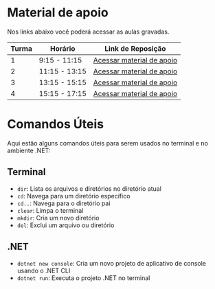 # Material de apoio

Nos links abaixo você poderá acessar as aulas gravadas.

| Turma | Horário          | Link de Reposição                                     |
|-------|------------------|-------------------------------------------------------|
| 1     | 9:15 - 11:15     | <a href="https://1drv.ms/f/s!AABDE_eMAQ0LgoEA?e=UBJCRY" target="_blank">Acessar material de apoio</a> |
| 2     | 11:15 - 13:15    | <a href="https://1drv.ms/f/s!AABDE_eMAQ0LgoEA?e=UBJCRY" target="_blank">Acessar material de apoio</a> |
| 3     | 13:15 - 15:15    | <a href="https://1drv.ms/f/s!AABDE_eMAQ0LgoEA?e=UBJCRY" target="_blank">Acessar material de apoio</a> |
| 4     | 15:15 - 17:15    | <a href="https://1drv.ms/f/s!AABDE_eMAQ0LgoEA?e=UBJCRY" target="_blank">Acessar material de apoio</a> |

# Comandos Úteis

Aqui estão alguns comandos úteis para serem usados no terminal e no ambiente .NET:

## Terminal

- `dir`: Lista os arquivos e diretórios no diretório atual
- `cd`: Navega para um diretório específico
- `cd..`: Navega para o diretório pai
- `clear`: Limpa o terminal
- `mkdir`: Cria um novo diretório
- `del`: Exclui um arquivo ou diretório

## .NET

- `dotnet new console`: Cria um novo projeto de aplicativo de console usando o .NET CLI
- `dotnet run`: Executa o projeto .NET no terminal
